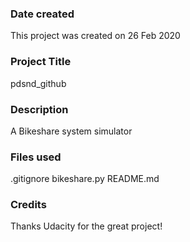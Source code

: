 ### Date created
This project was created on 26 Feb 2020

### Project Title
pdsnd_github

### Description
A Bikeshare system simulator

### Files used
.gitignore
bikeshare.py
README.md

### Credits
Thanks Udacity for the great project!

